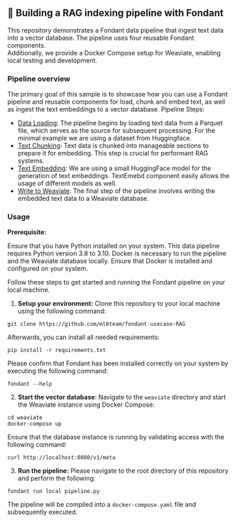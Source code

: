 ## 🍫 Building a RAG indexing pipeline with Fondant

This repository demonstrates a Fondant data pipeline that ingest text
data into a vector database. The pipeline uses four reusable Fondant components.  
Additionally, we provide a Docker Compose setup for Weaviate, enabling local testing and
development.

### Pipeline overview

The primary goal of this sample is to showcase how you can use a Fondant pipeline and reusable components  for load, chunk and embed text, as well as ingest the text embeddings to a vector database. 
Pipeline Steps:

- [Data Loading](https://github.com/ml6team/fondant/tree/main/components/load_from_parquet): The pipeline begins by loading text data from a Parquet file, which serves as the
  source for subsequent processing. For the minimal example we are using a dataset from Huggingface.
- [Text Chunking](https://github.com/ml6team/fondant/tree/main/components/chunk_text): Text data is chunked into manageable sections to prepare it for embedding. This
  step
  is crucial for performant RAG systems.
- [Text Embedding](https://github.com/ml6team/fondant/tree/main/components/embed_text): We are using a small HuggingFace model for the generation of text embeddings.
  TextEmebd component easily allows the usage of different models as well.
- [Write to Weaviate](https://github.com/ml6team/fondant/tree/main/components/index_weaviate): The final step of the pipeline involves writing the embedded text data to
  a Weaviate database.

### Usage

**Prerequisite:**

Ensure that you have Python installed on your system. This data pipeline requires Python version 3.8
to 3.10.
Docker is necessary to run the pipeline and the Weaviate database locally. Ensure that Docker is
installed and configured on your system.

Follow these steps to get started and running the Fondant pipeline on your local machine.

1. **Setup your environment:** Clone this repository to your local machine using the following command:

```shell
git clone https://github.com/ml6team/fondant-usecase-RAG
```

Afterwards, you can install all needed requirements:

```shell
pip install -r requirements.txt
```

Please confirm that Fondant has been installed correctly on your system by executing the following command:

```shell
fondant --help
```

2. **Start the vector database**: Navigate to the `weaviate` directory and start the Weaviate instance using Docker Compose:

```shell
cd weaviate 
docker-compose up
```

Ensure that the database instance is running by validating access with the following command:

```shell
curl http://localhost:8080/v1/meta
```

3. **Run the pipeline:** Please navigate to the root directory of this repository and perform the following:

```shell
fondant run local pipeline.py
```

The pipeline will be compiled into a `docker-compose.yaml` file and subsequently executed.

